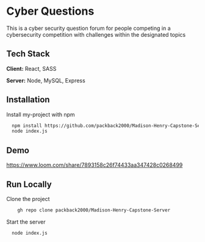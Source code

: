 
# Cyber Questions

This is a cyber security question forum for people competing in a  cybersecurity competition with challenges within the designated topics


## Tech Stack

**Client:** React, SASS

**Server:** Node, MySQL, Express


## Installation

Install my-project with npm

```bash
  npm install https://github.com/packback2000/Madison-Henry-Capstone-Server.git
  node index.js
```
    
## Demo

https://www.loom.com/share/7893158c26f74433aa347428c0268499


## Run Locally

Clone the project

```bash
    gh repo clone packback2000/Madison-Henry-Capstone-Server
```

Start the server

```bash
  node index.js
```

